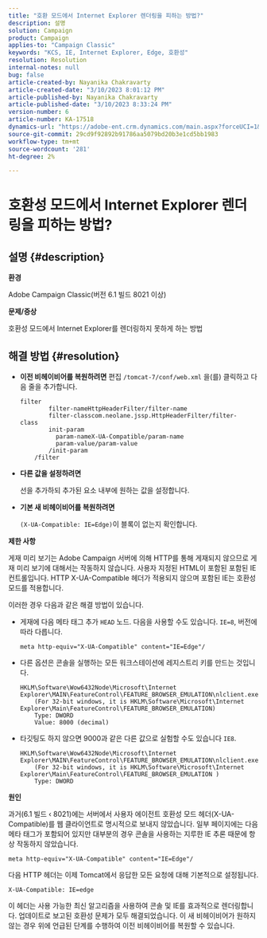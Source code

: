 ```yaml
---
title: "호환 모드에서 Internet Explorer 렌더링을 피하는 방법?"
description: 설명
solution: Campaign
product: Campaign
applies-to: "Campaign Classic"
keywords: "KCS, IE, Internet Explorer, Edge, 호환성"
resolution: Resolution
internal-notes: null
bug: false
article-created-by: Nayanika Chakravarty
article-created-date: "3/10/2023 8:01:12 PM"
article-published-by: Nayanika Chakravarty
article-published-date: "3/10/2023 8:33:24 PM"
version-number: 6
article-number: KA-17518
dynamics-url: "https://adobe-ent.crm.dynamics.com/main.aspx?forceUCI=1&pagetype=entityrecord&etn=knowledgearticle&id=f074514c-7ebf-ed11-83ff-6045bd006b3d"
source-git-commit: 29cd9f92892b91786aa5079bd20b3e1cd5bb1983
workflow-type: tm+mt
source-wordcount: '281'
ht-degree: 2%

---
```


# 호환성 모드에서 Internet Explorer 렌더링을 피하는 방법?

## 설명 {#description}


<b>환경</b>

Adobe Campaign Classic(버전 6.1 빌드 8021 이상)

<b>문제/증상</b>

호환성 모드에서 Internet Explorer를 렌더링하지 못하게 하는 방법


## 해결 방법 {#resolution}


- <b>이전 비헤이비어를 복원하려면</b>
편집 
`/tomcat-7/conf/web.xml` 을(를) 클릭하고 다음 줄을 추가합니다.


   ```
   filter
           filter-nameHttpHeaderFilter/filter-name
           filter-classcom.neolane.jssp.HttpHeaderFilter/filter-    class
           init-param
             param-nameX-UA-Compatible/param-name
             param-value/param-value
           /init-param
       /filter
   ```
- <b>다른 값을 설정하려면</b>

   선을 추가하되 추가된 요소 내부에 원하는 값을 설정합니다.
- <b>기본 새 비헤이비어를 복원하려면</b>

   `(X-UA-Compatible: IE=Edge)`이 블록이 없는지 확인합니다.


<b>제한 사항</b>

게재 미리 보기는 Adobe Campaign 서버에 의해 HTTP를 통해 게재되지 않으므로 게재 미리 보기에 대해서는 작동하지 않습니다. 사용자 지정된 HTML이 포함된 포함된 IE 컨트롤입니다. HTTP X-UA-Compatible 헤더가 적용되지 않으며 포함된 IE는 호환성 모드를 적용합니다.

이러한 경우 다음과 같은 해결 방법이 있습니다.

- 게재에 다음 메타 태그 추가 `HEAD` 노드. 다음을 사용할 수도 있습니다. `IE=8`, 버전에 따라 다릅니다.<br>

   ```
   meta http-equiv="X-UA-Compatible" content="IE=Edge"/
   ```
- 다른 옵션은 콘솔을 실행하는 모든 워크스테이션에 레지스트리 키를 만드는 것입니다.


   ```
   HKLM\Software\Wow6432Node\Microsoft\Internet Explorer\MAIN\FeatureControl\FEATURE_BROWSER_EMULATION\nlclient.exe
       (For 32-bit windows, it is HKLM\Software\Microsoft\Internet Explorer\Main\FeatureControl\FEATURE_BROWSER_EMULATION)
       Type: DWORD
       Value: 8000 (decimal)
   ```
- 타깃팅도 하지 않으면 9000과 같은 다른 값으로 실험할 수도 있습니다 `IE8`.


   ```
   HKLM\Software\Wow6432Node\Microsoft\Internet Explorer\MAIN\FeatureControl\FEATURE_BROWSER_EMULATION\nlclient.exe
       (For 32-bit windows, it is HKLM\Software\Microsoft\Internet Explorer\Main\FeatureControl\FEATURE_BROWSER_EMULATION )
       Type: DWORD
   ```


<b>원인</b>

과거(6.1 빌드 ‹ 8021)에는 서버에서 사용자 에이전트 호환성 모드 헤더(X-UA-Compatible)를 웹 클라이언트로 명시적으로 보내지 않았습니다. 일부 페이지에는 다음 메타 태그가 포함되어 있지만 대부분의 경우 콘솔을 사용하는 지루한 IE 추론 때문에 항상 작동하지 않았습니다.


```
meta http-equiv="X-UA-Compatible" content="IE=Edge"/
```


다음 HTTP 헤더는 이제 Tomcat에서 응답한 모든 요청에 대해 기본적으로 설정됩니다.


```
X-UA-Compatible: IE=edge
```


이 헤더는 사용 가능한 최신 알고리즘을 사용하여 콘솔 및 IE를 효과적으로 렌더링합니다. 업데이트로 보고된 호환성 문제가 모두 해결되었습니다. 이 새 비헤이비어가 원하지 않는 경우 위에 언급된 단계를 수행하여 이전 비헤이비어를 복원할 수 있습니다.
